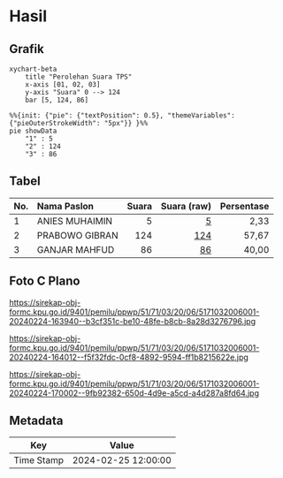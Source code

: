 # Hasil

## Grafik

```mermaid
xychart-beta
    title "Perolehan Suara TPS"
    x-axis [01, 02, 03]
    y-axis "Suara" 0 --> 124
    bar [5, 124, 86]
```

```mermaid
%%{init: {"pie": {"textPosition": 0.5}, "themeVariables": {"pieOuterStrokeWidth": "5px"}} }%%
pie showData
    "1" : 5
    "2" : 124
    "3" : 86
```

## Tabel

| No. | Nama Paslon    | Suara | Suara (raw) | Persentase |
|:--- |:-------------- | -----:| -----------:| ----------:|
| 1   | ANIES MUHAIMIN | 5     | [5][p-1]    | 2,33       |
| 2   | PRABOWO GIBRAN | 124   | [124][p-2]  | 57,67      |
| 3   | GANJAR MAHFUD  | 86    | [86][p-3]   | 40,00      |


[p-1]: https://github.com/gigit-pemilu/pemilu-2024-51-bali/blob/main/pilpres/hitung-suara/sub/51-bali/sub/71-kota-denpasar/sub/03-denpasar-barat/sub/2006-dauh-puri-kangin/sub/001-tps/sub/paslon-1.txt
[p-2]: https://github.com/gigit-pemilu/pemilu-2024-51-bali/blob/main/pilpres/hitung-suara/sub/51-bali/sub/71-kota-denpasar/sub/03-denpasar-barat/sub/2006-dauh-puri-kangin/sub/001-tps/sub/paslon-2.txt
[p-3]: https://github.com/gigit-pemilu/pemilu-2024-51-bali/blob/main/pilpres/hitung-suara/sub/51-bali/sub/71-kota-denpasar/sub/03-denpasar-barat/sub/2006-dauh-puri-kangin/sub/001-tps/sub/paslon-3.txt

## Foto C Plano

https://sirekap-obj-formc.kpu.go.id/9401/pemilu/ppwp/51/71/03/20/06/5171032006001-20240224-163940--b3cf351c-be10-48fe-b8cb-8a28d3276796.jpg

https://sirekap-obj-formc.kpu.go.id/9401/pemilu/ppwp/51/71/03/20/06/5171032006001-20240224-164012--f5f32fdc-0cf8-4892-9594-ff1b8215622e.jpg

https://sirekap-obj-formc.kpu.go.id/9401/pemilu/ppwp/51/71/03/20/06/5171032006001-20240224-170002--9fb92382-650d-4d9e-a5cd-a4d287a8fd64.jpg


## Metadata

| Key        | Value               |
| ---------- | ------------------- |
| Time Stamp | 2024-02-25 12:00:00 |



